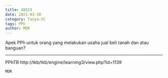 ```yaml
---
title: 48523
date: 2021-03-30
category: Tanya-SC
tags: PPh
author: MDR
---
```


Apek PPh untuk orang yang melakukan usaha jual beli tanah dan atau banguan?

---

PPhTB http://tkb/tkb/engine/learning3/view.php?id=1139

`MDR`
